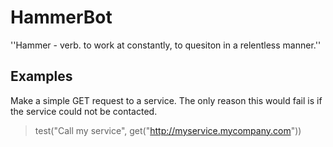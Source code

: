 # HammerBot #

''Hammer - verb. to work at constantly, to quesiton in a relentless manner.''

## Examples ## 

Make a simple GET request to a service.  The only reason this would fail is if
the service could not be contacted.

> test("Call my service",
>   get("http://myservice.mycompany.com"))


